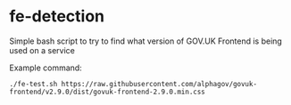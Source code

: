 # fe-detection
Simple bash script to try to find what version of GOV.UK Frontend is being used on a service

Example command:
```
./fe-test.sh https://raw.githubusercontent.com/alphagov/govuk-frontend/v2.9.0/dist/govuk-frontend-2.9.0.min.css
```